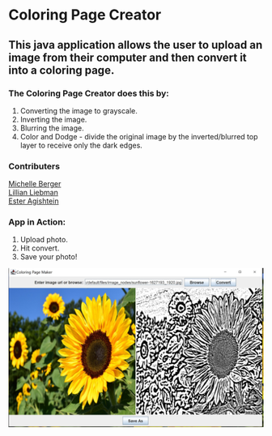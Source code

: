 # Coloring Page Creator

## This java application allows the user to upload an image from their computer and then convert it into a coloring page. 

### The Coloring Page Creator does this by: 

1. Converting the image to grayscale. 
2. Inverting the image. 
3. Blurring the image. 
4. Color and Dodge - divide the original image by the inverted/blurred top layer to receive only the dark edges. 


### Contributers
[Michelle Berger](https://github.com/bergerm613)   
[Lillian Liebman](https://github.com/lliebman)    
[Ester Agishtein](https://github.com/ester-agishtein)

### App in Action:
1. Upload photo. 
2. Hit convert. 
3. Save your photo!  

![dog](flower.jpeg)

